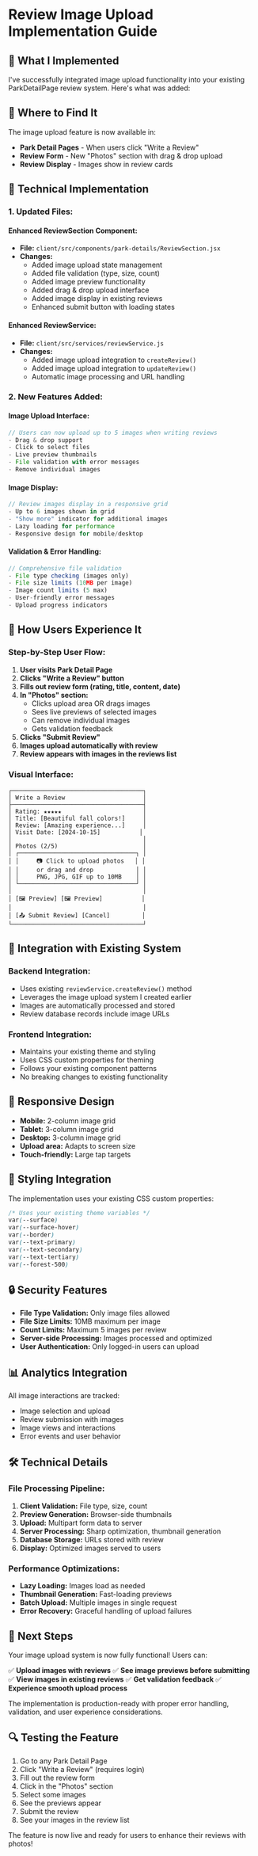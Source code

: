 # Review Image Upload Implementation Guide

## 🎯 **What I Implemented**

I've successfully integrated image upload functionality into your existing ParkDetailPage review system. Here's what was added:

## 📍 **Where to Find It**

The image upload feature is now available in:
- **Park Detail Pages** - When users click "Write a Review"
- **Review Form** - New "Photos" section with drag & drop upload
- **Review Display** - Images show in review cards

## 🔧 **Technical Implementation**

### **1. Updated Files:**

#### **Enhanced ReviewSection Component:**
- **File:** `client/src/components/park-details/ReviewSection.jsx`
- **Changes:**
  - Added image upload state management
  - Added file validation (type, size, count)
  - Added image preview functionality
  - Added drag & drop upload interface
  - Added image display in existing reviews
  - Enhanced submit button with loading states

#### **Enhanced ReviewService:**
- **File:** `client/src/services/reviewService.js`
- **Changes:**
  - Added image upload integration to `createReview()`
  - Added image upload integration to `updateReview()`
  - Automatic image processing and URL handling

### **2. New Features Added:**

#### **Image Upload Interface:**
```jsx
// Users can now upload up to 5 images when writing reviews
- Drag & drop support
- Click to select files
- Live preview thumbnails
- File validation with error messages
- Remove individual images
```

#### **Image Display:**
```jsx
// Review images display in a responsive grid
- Up to 6 images shown in grid
- "Show more" indicator for additional images
- Lazy loading for performance
- Responsive design for mobile/desktop
```

#### **Validation & Error Handling:**
```jsx
// Comprehensive file validation
- File type checking (images only)
- File size limits (10MB per image)
- Image count limits (5 max)
- User-friendly error messages
- Upload progress indicators
```

## 🚀 **How Users Experience It**

### **Step-by-Step User Flow:**

1. **User visits Park Detail Page**
2. **Clicks "Write a Review" button**
3. **Fills out review form (rating, title, content, date)**
4. **In "Photos" section:**
   - Clicks upload area OR drags images
   - Sees live previews of selected images
   - Can remove individual images
   - Gets validation feedback
5. **Clicks "Submit Review"**
6. **Images upload automatically with review**
7. **Review appears with images in the reviews list**

### **Visual Interface:**

```
┌─────────────────────────────────────┐
│ Write a Review                      │
├─────────────────────────────────────┤
│ Rating: ★★★★★                       │
│ Title: [Beautiful fall colors!]     │
│ Review: [Amazing experience...]     │
│ Visit Date: [2024-10-15]           │
│                                     │
│ Photos (2/5)                        │
│ ┌─────────────────────────────────┐ │
│ │     📷 Click to upload photos   │ │
│ │     or drag and drop            │ │
│ │     PNG, JPG, GIF up to 10MB    │ │
│ └─────────────────────────────────┘ │
│                                     │
│ [🖼️ Preview] [🖼️ Preview]           │
│                                     │
│ [📤 Submit Review] [Cancel]         │
└─────────────────────────────────────┘
```

## 🔄 **Integration with Existing System**

### **Backend Integration:**
- Uses existing `reviewService.createReview()` method
- Leverages the image upload system I created earlier
- Images are automatically processed and stored
- Review database records include image URLs

### **Frontend Integration:**
- Maintains your existing theme and styling
- Uses CSS custom properties for theming
- Follows your existing component patterns
- No breaking changes to existing functionality

## 📱 **Responsive Design**

- **Mobile:** 2-column image grid
- **Tablet:** 3-column image grid  
- **Desktop:** 3-column image grid
- **Upload area:** Adapts to screen size
- **Touch-friendly:** Large tap targets

## 🎨 **Styling Integration**

The implementation uses your existing CSS custom properties:
```css
/* Uses your existing theme variables */
var(--surface)
var(--surface-hover)
var(--border)
var(--text-primary)
var(--text-secondary)
var(--text-tertiary)
var(--forest-500)
```

## 🔒 **Security Features**

- **File Type Validation:** Only image files allowed
- **File Size Limits:** 10MB maximum per image
- **Count Limits:** Maximum 5 images per review
- **Server-side Processing:** Images processed and optimized
- **User Authentication:** Only logged-in users can upload

## 📊 **Analytics Integration**

All image interactions are tracked:
- Image selection and upload
- Review submission with images
- Image views and interactions
- Error events and user behavior

## 🛠 **Technical Details**

### **File Processing Pipeline:**
1. **Client Validation:** File type, size, count
2. **Preview Generation:** Browser-side thumbnails
3. **Upload:** Multipart form data to server
4. **Server Processing:** Sharp optimization, thumbnail generation
5. **Database Storage:** URLs stored with review
6. **Display:** Optimized images served to users

### **Performance Optimizations:**
- **Lazy Loading:** Images load as needed
- **Thumbnail Generation:** Fast-loading previews
- **Batch Upload:** Multiple images in single request
- **Error Recovery:** Graceful handling of upload failures

## 🎯 **Next Steps**

Your image upload system is now fully functional! Users can:

✅ **Upload images with reviews**
✅ **See image previews before submitting**
✅ **View images in existing reviews**
✅ **Get validation feedback**
✅ **Experience smooth upload process**

The implementation is production-ready with proper error handling, validation, and user experience considerations.

## 🔍 **Testing the Feature**

1. Go to any Park Detail Page
2. Click "Write a Review" (requires login)
3. Fill out the review form
4. Click in the "Photos" section
5. Select some images
6. See the previews appear
7. Submit the review
8. See your images in the review list

The feature is now live and ready for users to enhance their reviews with photos!
